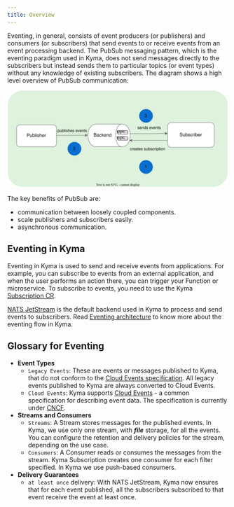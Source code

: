 ```yaml
---
title: Overview
---
```


Eventing, in general, consists of event producers (or publishers) and consumers (or subscribers) that send events to or receive events from an event processing backend. The PubSub messaging pattern, which is the eventing paradigm used in Kyma, does not send messages directly to the subscribers but instead sends them to particular topics (or event types) without any knowledge of existing subscribers. The diagram shows a high level overview of PubSub communication:

![PubSub](./assets/pubsub.svg)

The key benefits of PubSub are:
- communication between loosely coupled components.
- scale publishers and subscribers easily.
- asynchronous communication.

## Eventing in Kyma

Eventing in Kyma is used to send and receive events from applications. For example, you can subscribe to events from an external application, and when the user performs an action there, you can trigger your Function or microservice. To subscribe to events, you need to use the Kyma [Subscription CR](../../../05-technical-reference/00-custom-resources/evnt-01-subscription.md). 

[NATS JetStream](https://docs.nats.io/) is the default backend used in Kyma to process and send events to subscribers. Read [Eventing architecture](../../../05-technical-reference/00-architecture/evnt-01-architecture.md) to know more about the eventing flow in Kyma.

## Glossary for Eventing

- **Event Types**
  - `Legacy Events`: These are events or messages published to Kyma, that do not conform to the [Cloud Events specification](https://cloudevents.io/). All legacy events published to Kyma are always converted to Cloud Events.
  - `Cloud Events`: Kyma supports [Cloud Events](https://cloudevents.io/) - a common specification for describing event data. The specification is currently under [CNCF](https://www.cncf.io/).
- **Streams and Consumers**
  - `Streams`: A Stream stores messages for the published events. In Kyma, we use only one stream, with _**file**_ storage, for all the events. You can configure the retention and delivery policies for the stream, depending on the use case.
  - `Consumers`: A Consumer reads or consumes the messages from the stream. Kyma Subscription creates one consumer for each filter specified. In Kyma we use push-based consumers.
- **Delivery Guarantees**
  - `at least once` delivery: With NATS JetStream, Kyma now ensures that for each event published, all the subscribers subscribed to that event receive the event at least once.
  